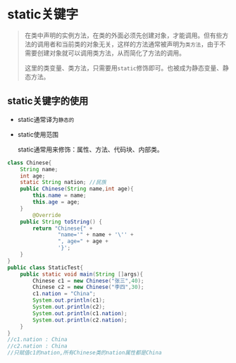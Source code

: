# static关键字

>在类中声明的实例方法，在类的外面必须先创建对象，才能调用。但有些方法的调用者和当前类的对象无关，这样的方法通常被声明为`类方法`，由于不需要创建对象就可以调用类方法，从而简化了方法的调用。
>
>这里的类变量、类方法，只需要用`static`修饰即可。也被成为静态变量、静态方法。

## static关键字的使用

* static通常译为`静态的`

* static使用范围

  static通常用来修饰：属性、方法、代码块、内部类。 

````java
class Chinese{
    String name;
    int age;
    static String nation; //民族
    public Chinese(String name,int age){
        this.name = name;
        this.age = age;
    }
        @Override
    public String toString() {
        return "Chinese{" +
                "name='" + name + '\'' +
                ", age=" + age +
                '}';
    }
}
public class StaticTest{
    public static void main(String []args){
        Chinese c1 = new Chinese("张三",40);
        Chinese c2 = new Chinese("李四",30);
        c1.nation = "China";
        System.out.println(c1);
        System.out.println(c2);
        System.out.println(c1.nation); 
        System.out.println(c2.nation); 
    }
}
//c1.nation : China
//c2.nation : China
//只赋值c1的nation,所有Chinese类的nation属性都是China
````

